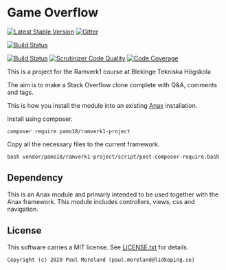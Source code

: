 Game Overflow
===========================================


[![Latest Stable Version](https://poser.pugx.org/pamo18/ramverk1-project/v/stable)](https://packagist.org/packages/pamo18/ramverk1-project)
[![Gitter](https://badges.gitter.im/pamo18/community.svg)](https://gitter.im/pamo18/community?utm_source=badge&utm_medium=badge&utm_campaign=pr-badge)

[![Build Status](https://travis-ci.org/pamo18/ramverk1-project.svg?branch=master)](https://travis-ci.org/pamo18/ramverk1-project)

[![Build Status](https://scrutinizer-ci.com/g/pamo18/ramverk1-project/badges/build.png?b=master)](https://scrutinizer-ci.com/g/pamo18/ramverk1-project/build-status/master)
[![Scrutinizer Code Quality](https://scrutinizer-ci.com/g/pamo18/ramverk1-project/badges/quality-score.png?b=master)](https://scrutinizer-ci.com/g/pamo18/ramverk1-project/?branch=master)
[![Code Coverage](https://scrutinizer-ci.com/g/pamo18/ramverk1-project/badges/coverage.png?b=master)](https://scrutinizer-ci.com/g/pamo18/ramverk1-project/?branch=master)

This is a project for the Ramverk1 course at Blekinge Tekniska Högskola

The aim is to make a Stack Overflow clone complete with Q&A, comments and tags.

This is how you install the module into an existing [Anax](https://github.com/canax/anax-ramverk1-me) installation.

Install using composer.

```
composer require pamo18/ramverk1-project
```

Copy all the necessary files to the current framework.


```
bash vendor/pamo18/ramverk1-project/script/post-composer-require.bash
```

Dependency
------------------

This is an Anax module and primarly intended to be used together with the Anax framework.  This module includes controllers, views, css and navigation.



License
------------------

This software carries a MIT license. See [LICENSE.txt](LICENSE.txt) for details.



```
Copyright (c) 2020 Paul Moreland (paul.moreland@lidkoping.se)
```
